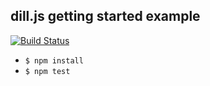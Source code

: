 dill.js getting started example
--------------
[![Build Status](https://travis-ci.org/samccone/dill.js-getting-started.svg)](https://travis-ci.org/samccone/dill.js-getting-started)

* `$ npm install`
* `$ npm test`
